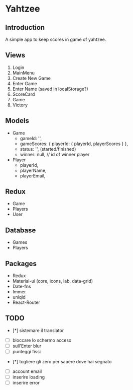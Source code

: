 # Yahtzee
## Introduction

A simple app to keep scores in game of yahtzee.

##  Views

1. Login
2. MainMenu
  1. Create New Game
  2. Enter Game
  3. Enter Name (saved in localStorage?)
3. ScoreCard
  1. Game
4. Victory

## Models

* Game
  * gameId: '',
  * gameScores: { playerId: { playerId, playerScores } },
  * status: '', (started/finished)
  * winner: null, // id of winner player
* Player
  * playerId,
  * playerName,
  * playerEmail,

## Redux

* Game
* Players
* User

## Database

* Games
* Players

## Packages

* Redux
* Material-ui (core, icons, lab, data-grid)
* Date-fns
* Immer
* uniqid
* React-Router

## TODO

- [*] sistemare il translator
- [ ] bloccare lo schermo acceso
- [ ] sull'Enter blur
- [ ] punteggi fissi
- [*] togliere gli zero per sapere dove hai segnato 
- [ ] account email
- [ ] inserire loading 
- [ ] inserire error
